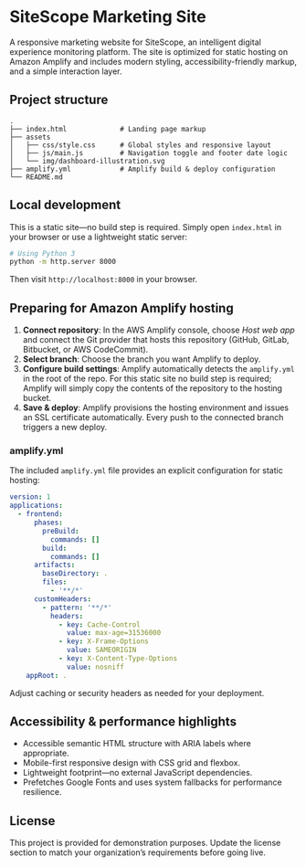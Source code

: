 # SiteScope Marketing Site

A responsive marketing website for SiteScope, an intelligent digital experience monitoring platform. The site is optimized for static hosting on Amazon Amplify and includes modern styling, accessibility-friendly markup, and a simple interaction layer.

## Project structure

```
.
├── index.html             # Landing page markup
├── assets
│   ├── css/style.css      # Global styles and responsive layout
│   ├── js/main.js         # Navigation toggle and footer date logic
│   └── img/dashboard-illustration.svg
├── amplify.yml            # Amplify build & deploy configuration
└── README.md
```

## Local development

This is a static site—no build step is required. Simply open `index.html` in your browser or use a lightweight static server:

```bash
# Using Python 3
python -m http.server 8000
```

Then visit `http://localhost:8000` in your browser.

## Preparing for Amazon Amplify hosting

1. **Connect repository**: In the AWS Amplify console, choose *Host web app* and connect the Git provider that hosts this repository (GitHub, GitLab, Bitbucket, or AWS CodeCommit).
2. **Select branch**: Choose the branch you want Amplify to deploy.
3. **Configure build settings**: Amplify automatically detects the `amplify.yml` in the root of the repo. For this static site no build step is required; Amplify will simply copy the contents of the repository to the hosting bucket.
4. **Save & deploy**: Amplify provisions the hosting environment and issues an SSL certificate automatically. Every push to the connected branch triggers a new deploy.

### amplify.yml

The included `amplify.yml` file provides an explicit configuration for static hosting:

```yaml
version: 1
applications:
  - frontend:
      phases:
        preBuild:
          commands: []
        build:
          commands: []
      artifacts:
        baseDirectory: .
        files:
          - '**/*'
      customHeaders:
        - pattern: '**/*'
          headers:
            - key: Cache-Control
              value: max-age=31536000
            - key: X-Frame-Options
              value: SAMEORIGIN
            - key: X-Content-Type-Options
              value: nosniff
    appRoot: .
```

Adjust caching or security headers as needed for your deployment.

## Accessibility & performance highlights

- Accessible semantic HTML structure with ARIA labels where appropriate.
- Mobile-first responsive design with CSS grid and flexbox.
- Lightweight footprint—no external JavaScript dependencies.
- Prefetches Google Fonts and uses system fallbacks for performance resilience.

## License

This project is provided for demonstration purposes. Update the license section to match your organization’s requirements before going live.
